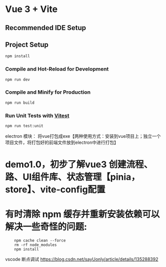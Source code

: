 # Vue 3 + Vite
## Recommended IDE Setup

## Project Setup

```sh   拉下代码后安装环境
npm install
```

### Compile and Hot-Reload for Development

```sh   运行项目
npm run dev
```

### Compile and Minify for Production

```sh 打包网页板
npm run build
```

### Run Unit Tests with [Vitest](https://vitest.dev/)

```sh
npm run test:unit
```

electron 模块： 将vue打包成exe【两种使用方式：安装到vue项目上；独立一个项目文件，将打包好的前端文件放到electron中进行打包】

# demo1.0，初步了解vue3 创建流程、路、UI组件库、状态管理【pinia，store】、vite-config配置


# 有时清除 npm 缓存并重新安装依赖可以解决一些奇怪的问题:
```
    npm cache clean --force
    rm -rf node_modules
    npm install
```


vscode 断点调试 https://blog.csdn.net/sayUonly/article/details/135288392
